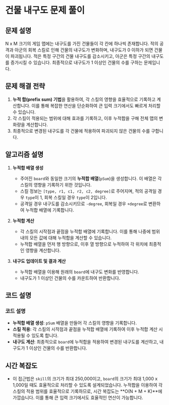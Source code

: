 # 건물 내구도 문제 풀이

## 문제 설명

N x M 크기의 게임 맵에는 내구도를 가진 건물들이 각 칸에 하나씩 존재합니다. 적의 공격과 아군의 회복 스킬로 인해 건물의 내구도가 변화하며, 내구도가 0 이하가 되면 건물이 파괴됩니다. 적은 특정 구간의 건물 내구도를 감소시키고, 아군은 특정 구간의 내구도를 증가시킬 수 있습니다. 최종적으로 내구도가 1 이상인 건물의 수를 구하는 문제입니다.

## 문제 해결 전략

1. **누적 합(prefix sum) 기법**을 활용하여, 각 스킬의 영향을 효율적으로 기록하고 계산합니다. 이를 통해 복잡한 연산을 단순화하여 큰 입력 크기에서도 빠르게 처리할 수 있습니다.
2. 각 스킬이 적용되는 범위에 대해 효과를 기록하고, 이후 누적합을 구해 전체 맵의 변화량을 계산합니다.
3. 최종적으로 변경된 내구도를 각 건물에 적용하여 파괴되지 않은 건물의 수를 구합니다.

## 알고리즘 설명

1. **누적합 배열 생성**
    - 주어진 `board`와 동일한 크기의 **누적합 배열**(`pSum`)을 생성합니다. 이 배열은 각 스킬의 영향을 기록하기 위한 것입니다.
    - 스킬 정보는 `[type, r1, c1, r2, c2, degree]`로 주어지며, 적의 공격일 경우 `type`이 1, 회복 스킬일 경우 `type`이 2입니다.
    - 공격일 경우 내구도를 감소시키므로 `-degree`, 회복일 경우 `+degree`로 변환하여 누적합 배열에 기록합니다.

2. **누적합 계산**
    - 각 스킬의 시작점과 끝점을 누적합 배열에 기록합니다. 이를 통해 나중에 범위 내의 모든 값에 대해 누적합을 계산할 수 있습니다.
    - 누적합 배열을 먼저 행 방향으로, 이후 열 방향으로 누적하여 각 위치에 최종적인 영향을 계산합니다.

3. **내구도 업데이트 및 결과 계산**
    - 누적합 배열을 이용해 원래의 `board`에 내구도 변화를 반영합니다.
    - 내구도가 1 이상인 건물의 수를 카운트하여 반환합니다.

## 코드 설명

### 코드 설명
- **누적합 배열 생성**: `pSum` 배열을 만들어 각 스킬의 영향을 기록합니다.
- **스킬 적용**: 각 스킬의 시작점과 끝점을 누적합 배열에 기록하여 이후 누적합 계산 시 적용될 수 있도록 합니다.
- **내구도 계산**: 최종적으로 `board`에 누적합을 적용하여 변경된 내구도를 계산하고, 내구도가 1 이상인 건물의 수를 반환합니다.

## 시간 복잡도
- 이 접근법은 `skill`의 크기가 최대 250,000이고, `board`의 크기가 최대 1,000 x 1,000일 때도 효율적으로 처리할 수 있도록 설계되었습니다. 누적합을 이용하여 각 스킬의 적용 범위를 효율적으로 기록하므로, 시간 복잡도는 **O(N + M + K)**에 가깝습니다. 이를 통해 큰 입력 크기에서도 효율적인 연산이 가능합니다.

